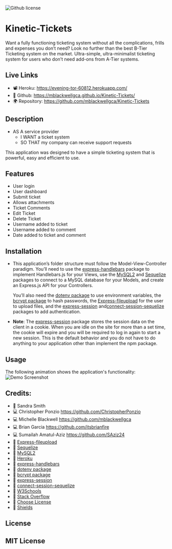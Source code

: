 ![Github license](https://img.shields.io/badge/license-MIT-blueviolet.svg)

# Kinetic-Tickets
Want a fully functioning ticketing system without all the complications, frills and expenses you don’t need? 
Look no further than the best B-Tier Ticketing system on the market. Ultra-simple, ultra-minimalist ticketing system for users who don’t need add-ons from A-Tier systems.

## Live Links
* 📽️ Heroku: https://evening-tor-60812.herokuapp.com/
* 🎥 Github: https://mblackwellgca.github.io/Kinetic-Tickets/
* 🌍 Repository: https://github.com/mblackwellgca/Kinetic-Tickets

## Description
* AS A service provider
    * I WANT a ticket system
    * SO THAT my company can receive support requests

This application was designed to have a simple ticketing system that is powerful, easy and efficient to use. 

## Features
* User login
* User dashboard
* Submit ticket
* Allows attachments
* Ticket Comments
* Edit Ticket
* Delete Ticket
* Username added to ticket
* Username added to comment
* Date added to ticket and comment

## Installation
* This application’s folder structure must follow the Model-View-Controller paradigm. You’ll need to use the [express-handlebars](https://www.npmjs.com/package/express-handlebars) package to implement Handlebars.js for your Views, use the [MySQL2](https://www.npmjs.com/package/mysql2) and [Sequelize](https://www.npmjs.com/package/sequelize) packages to connect to a MySQL database for your Models, and create an Express.js API for your Controllers.

    You’ll also need the [dotenv package](https://www.npmjs.com/package/dotenv) to use environment variables, the [bcrypt package](https://www.npmjs.com/package/bcrypt) to hash passwords, the [Express-fileupload](https://www.npmjs.com/package/express-fileupload) for the user to upload files, and the [express-session](https://www.npmjs.com/package/express-session) and[connect-session-sequelize](https://www.npmjs.com/package/connect-session-sequelize) packages to add authentication.

* **Note**: 
    The [express-session](https://www.npmjs.com/package/express-session) package stores the session data on the client in a cookie. When you are idle on the site for more than a set time, the cookie will expire and you will be required to log in again to start a new session. This is the default behavior and you do not have to do anything to your application other than implement the npm package. 


## Usage
The following animation shows the application's functionality:
![Demo Screenshot](./public/upload/kineticTickets.gif)

## Credits:
* 🏫 Sandra Smith
* 💻 Christopher Ponzio https://github.com/ChristopherPonzio
* 💻 Michelle Blackwell https://github.com/mblackwellgca 
* 💻 Brian Garcia https://github.com/itsbrianfire
* 💻 Sumailah Amatul-Aziz https://github.com/SAziz24
* 🔗 [Express-fileupload](https://www.npmjs.com/package/express-fileupload)
* 🔗 [Sequelize](https://www.npmjs.com/package/sequelize)
* 🔗 [MySQL2](https://www.npmjs.com/package/mysql2)
* 🔗 [Heroku](https://www.heroku.com)
* 🔗 [express-handlebars](https://www.npmjs.com/package/express-handlebars)
* 🔗 [dotenv package](https://www.npmjs.com/package/dotenv)
* 🔗 [bcrypt package](https://www.npmjs.com/package/bcrypt)
* 🔗 [express-session](https://www.npmjs.com/package/express-session) 
* 🔗 [connect-session-sequelize](https://www.npmjs.com/package/connect-session-sequelize)
* 🔗 [W3Schools](https://www.w3schools.com/)
* 🔗 [Stack Overflow](https://stackoverflow.com/)
* 🔗 [Choose License](https://chooselicense.com/)
* 🔗 [Shields](https://img.shields.io/)

## License
MIT License
---
